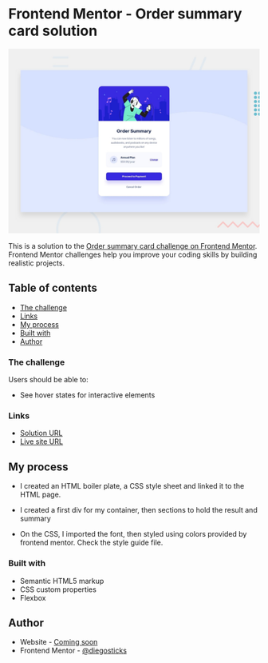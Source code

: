 # Frontend Mentor - Order summary card solution

![Design preview for the Order summary card coding challenge](./design/desktop-preview.jpg)

This is a solution to the [Order summary card challenge on Frontend Mentor](https://www.frontendmentor.io/challenges/order-summary-component-QlPmajDUj). Frontend Mentor challenges help you improve your coding skills by building realistic projects. 

## Table of contents

- [The challenge](#the-challenge)
- [Links](#links)
- [My process](#my-process)
- [Built with](#built-with)
- [Author](#author)

### The challenge

Users should be able to:

- See hover states for interactive elements

### Links

- [Solution URL](https://github.com/diegosticks/order-summary-component)
- [Live site URL](https://chijiokeorder-summary-comp.netlify.app/)

## My process
-  I created an HTML boiler plate, a CSS style sheet and linked it to the HTML page.

- I created a first div for my container, then sections to hold the result and summary

- On the CSS, I imported the font, then styled using colors provided by frontend mentor. Check the style guide file.

### Built with

- Semantic HTML5 markup
- CSS custom properties
- Flexbox

## Author

- Website - [Coming soon](https://www.your-site.com)
- Frontend Mentor - [@diegosticks](https://www.frontendmentor.io/profile/diegosticks)